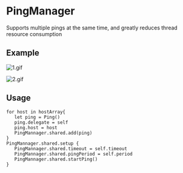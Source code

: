 # PingManager
Supports multiple pings at the same time, and greatly reduces thread resource consumption

## Example
![1.gif](https://github.com/Yewenyu/PingManager/blob/master/1.gif)

![2.gif](https://github.com/Yewenyu/PingManager/blob/master/2.gif)
## Usage
```
for host in hostArray{
   let ping = Ping()
   ping.delegate = self
   ping.host = host
   PingMannager.shared.add(ping)
}
PingMannager.shared.setup {
   PingMannager.shared.timeout = self.timeout
   PingMannager.shared.pingPeriod = self.period
   PingMannager.shared.startPing()
}
```

